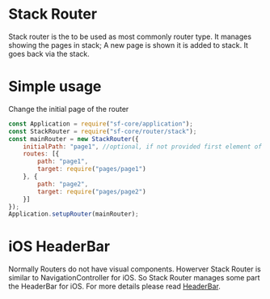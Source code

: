 # Stack Router
Stack router is the to be used as most commonly router type. It manages showing the pages in stack; A new page is shown it is added to stack. It goes back via the stack.
# Simple usage
Change the initial page of the router

```javascript
const Application = require("sf-core/application");
const StackRouter = require("sf-core/router/stack");
const mainRouter = new StackRouter({
    initialPath: "page1", //optional, if not provided first element of the routes will be used
    routes: [{
        path: "page1",
        target: require("pages/page1")
    }, {
        path: "page2",
        target: require("pages/page2")
    }]
});
Application.setupRouter(mainRouter);
```

# iOS HeaderBar
Normally Routers do not have visual components. Howerver Stack Router is similar to NavigationController for iOS. So Stack Router manages some part the HeaderBar for iOS. For more details please read [HeaderBar](./HeaderBar.md).